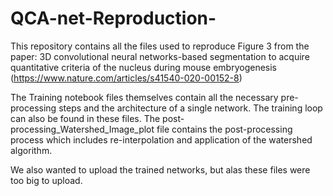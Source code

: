 # QCA-net-Reproduction-
This repository contains all the files used to reproduce Figure 3 from the paper:  3D convolutional neural networks-based segmentation to acquire quantitative criteria of the nucleus during mouse embryogenesis (https://www.nature.com/articles/s41540-020-00152-8)

The Training notebook files themselves contain all the necessary pre-processing steps and the architecture of a single network. The training loop can also be found in these files.
The post-processing_Watershed_Image_plot file contains the post-processing process which includes re-interpolation and application of the watershed algorithm.

We also wanted to upload the trained networks, but alas these files were too big to upload.
